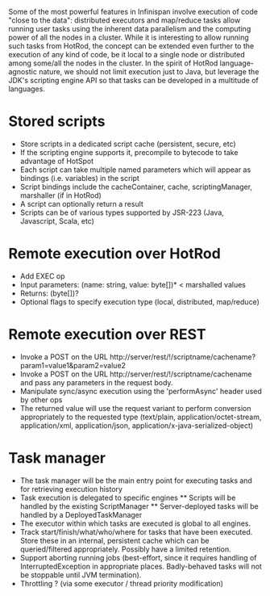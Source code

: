 Some of the most powerful features in Infinispan involve execution of code "close to the data": distributed executors and map/reduce tasks allow running user tasks using the inherent data parallelism and the computing power of all the nodes in a cluster.
While it is interesting to allow running such tasks from HotRod, the concept can be extended even further to the execution of any kind of code, be it local to a single node or distributed among some/all the nodes in the cluster.
In the spirit of HotRod language-agnostic nature, we should not limit execution just to Java, but leverage the JDK's scripting engine API so that tasks can be developed in a multitude of languages.

# Stored scripts 
* Store scripts in a dedicated script cache (persistent, secure, etc)
* If the scripting engine supports it, precompile to bytecode to take advantage of HotSpot
* Each script can take multiple named parameters which will appear as bindings (i.e. variables) in the script
* Script bindings include the cacheContainer, cache, scriptingManager, marshaller (if in HotRod)
* A script can optionally return a result
* Scripts can be of various types supported by JSR-223 (Java, Javascript, Scala, etc)

# Remote execution over HotRod
* Add EXEC op
* Input parameters: (name: string, value: byte[])* < marshalled values
* Returns: (byte[])?
* Optional flags to specify execution type (local, distributed, map/reduce)

# Remote execution over REST
* Invoke a POST on the URL http://server/rest/!/scriptname/cachename?param1=value1&param2=value2
* Invoke a POST on the URL http://server/rest/!/scriptname/cachename and pass any parameters in the request body.
* Manipulate sync/async execution using the 'performAsync' header used by other ops
* The returned value will use the request variant to perform conversion appropriately to the requested type (text/plain, application/octet-stream, application/xml, application/json, application/x-java-serialized-object)

# Task manager
* The task manager will be the main entry point for executing tasks and for retrieving execution history
* Task execution is delegated to specific engines
** Scripts will be handled by the existing ScriptManager
** Server-deployed tasks will be handled by a DeployedTaskManager
* The executor within which tasks are executed is global to all engines.
* Track start/finish/what/who/where for tasks that have been executed. Store these in an internal, persistent cache which can be queried/filtered appropriately. Possibly have a limited retention.
* Support aborting running jobs (best-effort, since it requires handling of InterruptedException in appropriate places. Badly-behaved tasks will not be stoppable until JVM termination).
* Throttling ? (via some executor / thread priority modification)

